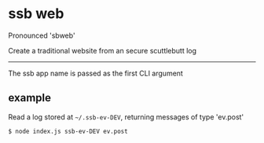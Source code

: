 # ssb web

Pronounced 'sbweb'

Create a traditional website from an secure scuttlebutt log

---------------------------------------

The ssb app name is passed as the first CLI argument

## example
Read a log stored at `~/.ssb-ev-DEV`, returning messages of type 'ev.post'
```
$ node index.js ssb-ev-DEV ev.post
```

